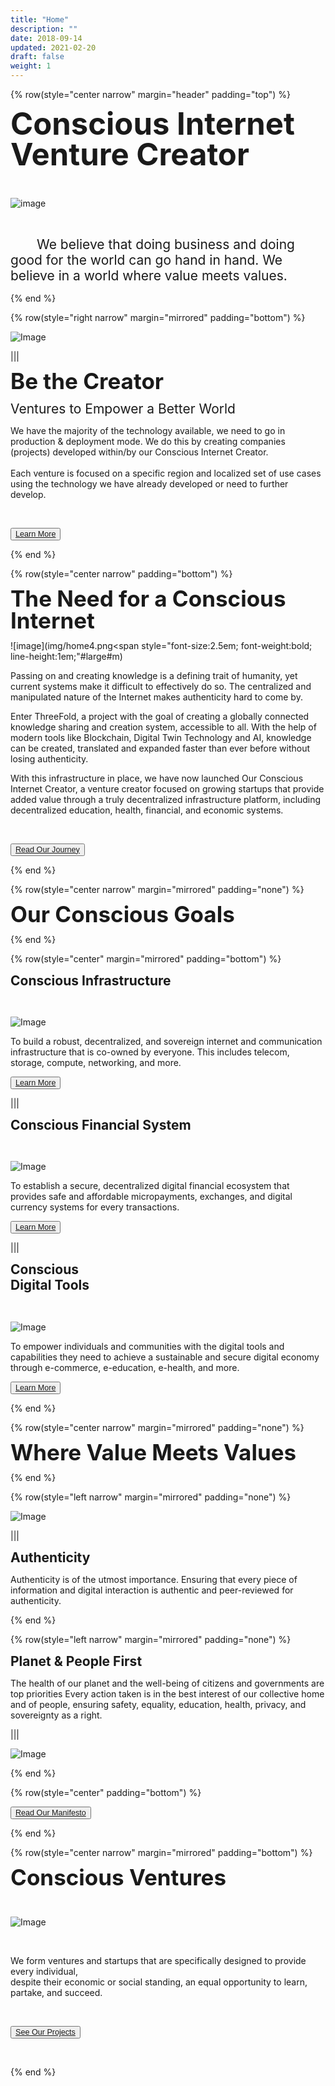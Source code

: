 ```yaml
---
title: "Home"
description: ""
date: 2018-09-14
updated: 2021-02-20
draft: false
weight: 1
---
```


<div class="container mx-auto">

<!-- section 1c -->

{% row(style="center narrow" margin="header" padding="top") %}


<span style="font-size:3.5em; line-height:1em;">**Conscious Internet<br>Venture Creator**</span>

<br>

![image](img/homenew.png#xl#m)

<br>

<span style="font-size:1.5em; line-height:1.2em; margin: 2em;">We believe that doing business and doing good for the world can go hand in hand. We believe in a world where value meets values.</span>

{% end %}

<!-- section 1b-->

{% row(style="right narrow" margin="mirrored" padding="bottom") %}

  ![Image](img/home1.png#medium#m)
  
   |||

<span style="font-size:2.5em; line-height:1em;">**Be the Creator**</span>
 
<span style="font-size:1.5em; line-height:1.2em;">Ventures to Empower a Better World</span>

<p>
We have the majority of the technology available, we need to go in production & deployment mode. We do this by creating companies (projects) developed within/by our Conscious Internet Creator.
 <br>
  <br>
Each venture is focused on a specific region and localized set of use cases using the technology we have already developed or need to further develop.
</p>

<br>

<button style="font-size:0.9em">[Learn More](/about/)</button>

 {% end %}

 <!-- section 1c -->

{% row(style="center narrow" padding="bottom") %}

<span style="font-size:2.5em; line-height:1em;">**The Need for a Conscious Internet**</span>

![image](img/home4.png<span style="font-size:2.5em; font-weight:bold; line-height:1em;"#large#m)


<p>
Passing on and creating knowledge is a defining trait of humanity, yet current systems make it difficult to effectively do so. The centralized and manipulated nature of the Internet makes authenticity hard to come by.
</p>

<p>
Enter ThreeFold, a project with the goal of creating a globally connected knowledge sharing and creation system, accessible to all. With the help of modern tools like Blockchain, Digital Twin Technology and AI, knowledge can be created, translated and expanded faster than ever before without losing authenticity.
</p>

<p>
With this infrastructure in place, we have now launched Our Conscious Internet Creator, a venture creator focused on growing startups that provide added value through a truly decentralized infrastructure platform, including decentralized education, health, financial, and economic systems.
</p>

<br>

<button style="font-size:0.9em">[Read Our Journey](/experience/)</button>

{% end %}

<!-- section 2  -->

{% row(style="center narrow" margin="mirrored" padding="none") %}

<span style="font-size:2.5em; line-height:1em;">**Our Conscious Goals**</span>

{% end %}

{% row(style="center" margin="mirrored" padding="bottom") %}

<span style="font-size:1.5em; line-height:1.2em;">**Conscious Infrastructure**</span>

<br>

 ![Image](img/2a.png#medium#m)


<p>
To build a robust, decentralized, and sovereign internet and communication infrastructure that is co-owned by everyone. This includes telecom, storage, compute, networking, and more.
</p>

<button style="font-size:0.9em">[Learn More](/home/technology/)</button>

|||

<span style="font-size:1.5em; line-height:1.2em;">**Conscious Financial System**</span>

<br>

 ![Image](img/2b.png#medium#m)


<p>
To establish a secure, decentralized digital financial ecosystem that provides safe and affordable micropayments, exchanges, and digital currency systems for every  transactions.
</p>


<button style="font-size:0.9em">[Learn More](/home/goldflow/)</button>

|||

<span style="font-size:1.5em; line-height:1.2em;">**Conscious <br>Digital Tools**</span>

<br>

 ![Image](img/2c.png#medium#m)


<p>
To empower individuals and communities with the digital tools and capabilities they need to achieve a sustainable and secure digital economy through e-commerce, e-education, e-health, and more.
</p>


<button style="font-size:0.9em">[Learn More](/home/tools/)</button>

{% end %}


<!-- section 3 -->


{% row(style="center narrow" margin="mirrored" padding="none") %}

<span style="font-size:2.5em; line-height:1em;">**Where Value Meets Values**</span>


{% end %}

{% row(style="left narrow" margin="mirrored" padding="none") %}

![Image](img/authenticity.png#medium#m)

|||

<span style="font-size:1.5em; line-height:1.2em;">**Authenticity**</span>
<br>
<p>
Authenticity is of the utmost importance. Ensuring that every piece of information and digital interaction is authentic and peer-reviewed for authenticity.
</p>

{% end %}

{% row(style="left narrow" margin="mirrored" padding="none") %}

<span style="font-size:1.5em; line-height:1.2em;">**Planet & People First**</span>
<br>
<p>
The health of our planet and the well-being of citizens and governments are top priorities Every action taken is in the best interest of our collective home and of people, ensuring safety, equality, education, health, privacy, and sovereignty as a right.
</p>

|||

![Image](img/planetfirst.png#medium#m)

{% end %}


{% row(style="center" padding="bottom") %}

<button style="font-size:0.9em">[Read Our Manifesto](/manifesto/)</button>

{% end %}

<!-- section 3 -->


{% row(style="center narrow" margin="mirrored" padding="bottom") %}

<span style="font-size:2.5em; line-height:1em;">**Conscious Ventures**</span>

<br>

![Image](img/venture.png#medium#m)

<br>

<p>
We form ventures and startups that are specifically designed to provide every individual, 
<br>
despite their economic or social standing, an equal opportunity to learn, partake, and succeed.
</p>

<br>

<button style="font-size:0.9em">[See Our Projects](/projects/)</button>

<br>

{% end %}

</div>